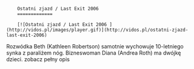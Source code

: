 
        Ostatni zjazd / Last Exit 2006 
        =============
        
        [![Ostatni zjazd / Last Exit 2006 ](http://vidos.pl/images/player.gif)](http://vidos.pl/ostatni-zjazd-last-exit-2006)
        
        
 Rozwódka Beth (Kathleen Robertson) samotnie wychowuje 10-letniego synka z paraliżem nóg. Bizneswoman Diana (Andrea Roth) ma dwójkę dzieci. zobacz pełny opis
    